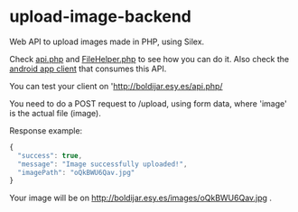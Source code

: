 # upload-image-backend
Web API to upload images made in PHP, using Silex.


Check [api.php](https://github.com/BoldijarPaul/upload-image-backend/blob/master/api.php) and [FileHelper.php](https://github.com/BoldijarPaul/upload-image-backend/blob/master/FileHelper.php) to see how you can do it.
Also check the [android app client](https://github.com/BoldijarPaul/upload-image-android-client) that consumes this API. 


You can test your client on 
'http://boldijar.esy.es/api.php/

You need to do a POST request to /upload, using form data, where 'image' is the actual file (image).

Response example:
```javascript
{
  "success": true,
  "message": "Image successfully uploaded!",
  "imagePath": "oQkBWU6Qav.jpg"
}
```


Your image will be on http://boldijar.esy.es/images/oQkBWU6Qav.jpg .
